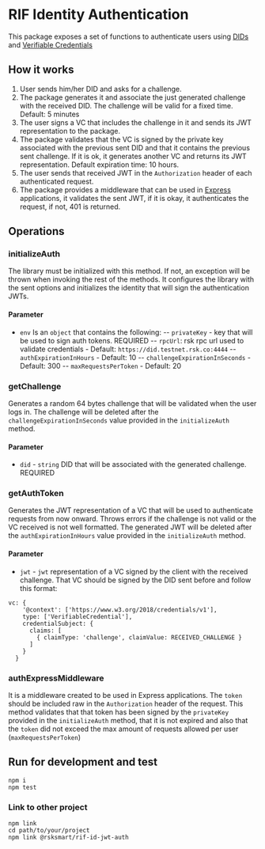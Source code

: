 # RIF Identity Authentication

This package exposes a set of functions to authenticate users using [DIDs](https://w3c.github.io/did-core/) and [Verifiable Credentials](https://w3c.github.io/vc-data-model/)

## How it works

1. User sends him/her DID and asks for a challenge.
2. The package generates it and associate the just generated challenge with the received DID. The challenge will be valid for a fixed time. Default: 5 minutes
3. The user signs a VC that includes the challenge in it and sends its JWT representation to the package.
4. The package validates that the VC is signed by the private key associated with the previous sent DID and that it contains the previous sent challenge. If it is ok, it generates another VC and returns its JWT representation. Default expiration time: 10 hours.
5. The user sends that received JWT in the `Authorization` header of each authenticated request.
6. The package provides a middleware that can be used in [Express](https://expressjs.com/) applications, it validates the sent JWT, if it is okay, it authenticates the request, if not, 401 is returned.

## Operations

### initializeAuth

The library must be initialized with this method. If not, an exception will be thrown when invoking the rest of the methods. It configures the library with the sent options and initializes the identity that will sign the authentication JWTs.


#### Parameter
- `env`
Is an `object` that contains the following:
-- `privateKey` - key that will be used to sign auth tokens. REQUIRED
-- `rpcUrl`: rsk rpc url used to validate credentials - Default: `https://did.testnet.rsk.co:4444`
-- `authExpirationInHours` - Default: 10
-- `challengeExpirationInSeconds` - Default: 300
-- `maxRequestsPerToken` - Default: 20

### getChallenge

Generates a random 64 bytes challenge that will be validated when the user logs in. The challenge will be deleted after the `challengeExpirationInSeconds` value provided in the `initializeAuth` method.

#### Parameter
- `did` - `string` DID that will be associated with the generated challenge. REQUIRED

### getAuthToken

Generates the JWT representation of a VC that will be used to authenticate requests from now onward. Throws errors if the challenge is not valid or the VC received is not well formatted. The generated JWT will be deleted after the `authExpirationInHours` value provided in the `initializeAuth` method.

#### Parameter
- `jwt` - `jwt` representation of a VC signed by the client with the received challenge. That VC should be signed by the DID sent before and follow this format:
```
vc: {
    '@context': ['https://www.w3.org/2018/credentials/v1'],
    type: ['VerifiableCredential'],
    credentialSubject: {
      claims: [
        { claimType: 'challenge', claimValue: RECEIVED_CHALLENGE }
      ]
    }
  }
```

### authExpressMiddleware

It is a middleware created to be used in Express applications. The `token` should be included raw in the `Authorization` header of the request. This method validates that that token has been signed by the `privateKey` provided in the `initializeAuth` method, that it is not expired and also that the `token` did not exceed the max amount of requests allowed per user (`maxRequestsPerToken`)


## Run for development and test

```
npm i
npm test
```

### Link to other project
```
npm link
cd path/to/your/project
npm link @rsksmart/rif-id-jwt-auth
```